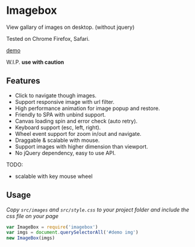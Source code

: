 # Imagebox

View gallary of images on desktop. (without jquery)

Tested on Chrome Firefox, Safari.

[demo](https://chemzqm.github.io/imagebox/)

W.I.P. **use with caution**


## Features

* Click to navigate though images.
* Support responsive image with url filter.
* High performance animation for image popup and restore.
* Friendly to SPA with unbind support.
* Canvas loading spin and error check (auto retry).
* Keyboard support (esc, left, right).
* Wheel event support for zoom in/out and navigate.
* Draggable & scalable with mouse.
* Support images with higher dimension than viewport.
* No jQuery dependency, easy to use API.

TODO:

* scalable with key mouse wheel


## Usage

_Copy `src/images` and `src/style.css` to your project folder and include the css file on your page_ 

``` js
var ImageBox = require('imagebox')
var imgs = document.querySelectorAll('#demo img')
new ImageBox(imgs)
```
